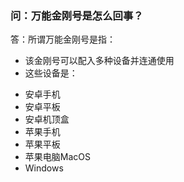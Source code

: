 ### 问：万能金刚号是怎么回事？
答：所谓万能金刚号是指：
- 该金刚号可以配入多种设备并连通使用
- 这些设备是：
+ 安卓手机 
+ 安卓平板
+ 安卓机顶盒
+ 苹果手机
+ 苹果平板
+ 苹果电脑MacOS
+ Windows
